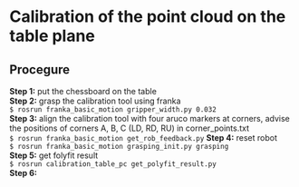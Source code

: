 # Calibration of the point cloud on the table plane  
## Procegure  
__Step 1:__ put the chessboard on the table  
__Step 2:__ grasp the calibration tool using franka  
`$ rosrun franka_basic_motion gripper_width.py 0.032`  
__Step 3:__ align the calibration tool with four aruco markers at corners, advise the positions of corners A, B, C (LD, RD, RU) in corner_points.txt  
`$ rosrun franka_basic_motion get_rob_feedback.py` 
__Step 4:__ reset robot  
`$ rosrun franka_basic_motion grasping_init.py grasping`  
__Step 5:__ get folyfit result  
`$ rosrun calibration_table_pc get_polyfit_result.py`  
__Step 6:__ 
